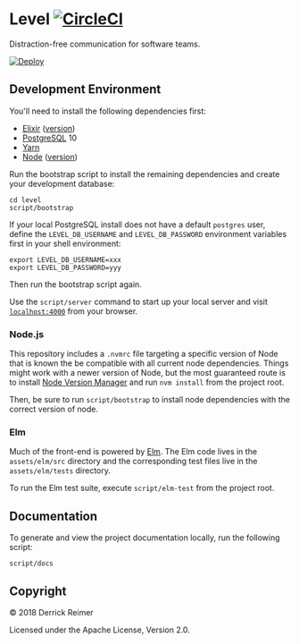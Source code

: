 # Level [![CircleCI](https://circleci.com/gh/levelhq/level.svg?style=svg)](https://circleci.com/gh/levelhq/level)

Distraction-free communication for software teams.

[![Deploy](https://www.herokucdn.com/deploy/button.svg)](https://heroku.com/deploy?template=https://github.com/levelhq/level/tree/master)

## Development Environment

You'll need to install the following dependencies first:

- [Elixir](https://elixir-lang.org/install.html) ([version](https://github.com/levelhq/level/blob/master/mix.exs#L4))
- [PostgreSQL](https://postgresapp.com/) 10
- [Yarn](https://yarnpkg.com/en/docs/install)
- [Node](#nodejs) ([version](https://github.com/levelhq/level/blob/master/.nvmrc))

Run the bootstrap script to install the remaining dependencies and create your
development database:

```
cd level
script/bootstrap
```

If your local PostgreSQL install does not have a default `postgres` user,
define the `LEVEL_DB_USERNAME` and `LEVEL_DB_PASSWORD` environment variables
first in your shell environment:

```
export LEVEL_DB_USERNAME=xxx
export LEVEL_DB_PASSWORD=yyy
```

Then run the bootstrap script again.

Use the `script/server` command to start up your local server and visit
[`localhost:4000`](http://localhost:4000) from your browser.

### Node.js

This repository includes a `.nvmrc` file targeting a specific version of Node
that is known the be compatible with all current node dependencies. Things might work
with a newer version of Node, but the most guaranteed route is to install
[Node Version Manager](https://github.com/creationix/nvm) and run `nvm install` from
the project root.

Then, be sure to run `script/bootstrap` to install node dependencies with the
correct version of node.

### Elm

Much of the front-end is powered by [Elm](http://elm-lang.org/).
The Elm code lives in the `assets/elm/src` directory and the corresponding test files
live in the `assets/elm/tests` directory.

To run the Elm test suite, execute `script/elm-test` from the project root.

## Documentation

To generate and view the project documentation locally, run the following script:

```
script/docs
```

## Copyright

&copy; 2018 Derrick Reimer

Licensed under the Apache License, Version 2.0.
